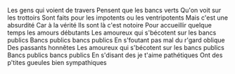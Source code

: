 Les gens qui voient de travers
Pensent que les bancs verts
Qu'on voit sur les trottoirs
Sont faits pour les impotents ou les ventripotents
Mais c'est une absurdité
Car à la vérité
Ils sont là c'est notoire
Pour accueillir quelque temps les amours débutants
Les amoureux qui s'bécotent sur les bancs publics
Bancs publics bancs publics
En s'foutant pas mal du r'gard oblique
Des passants honnêtes
Les amoureux qui s'bécotent sur les bancs publics
Bancs publics bancs publics
En s'disant des je t'aime pathétiques
Ont des p'tites gueules bien sympathiques
